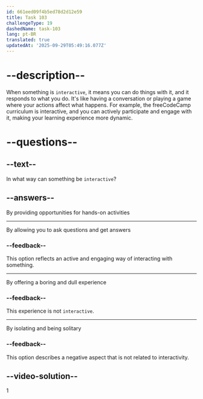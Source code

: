 ```yaml
---
id: 661eed09f4b5ed78d2d12e59
title: Task 103
challengeType: 19
dashedName: task-103
lang: pt-BR
translated: true
updatedAt: '2025-09-29T05:49:16.077Z'
---
```


# --description--

When something is `interactive`, it means you can do things with it, and it responds to what you do. It's like having a conversation or playing a game where your actions affect what happens. For example, the freeCodeCamp curriculum is interactive, and you can actively participate and engage with it, making your learning experience more dynamic.

# --questions--

## --text--

In what way can something be `interactive`?

## --answers--

By providing opportunities for hands-on activities

---

By allowing you to ask questions and get answers

### --feedback--

This option reflects an active and engaging way of interacting with something.

---

By offering a boring and dull experience

### --feedback--

This experience is not `interactive`.

---

By isolating and being solitary

### --feedback--

This option describes a negative aspect that is not related to interactivity.

## --video-solution--

1
